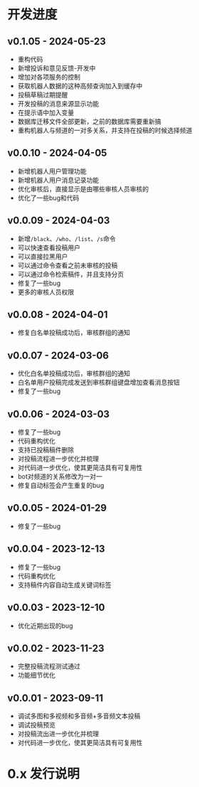 # 开发进度

## v0.1.05 - 2024-05-23
* 重构代码
* 新增投诉和意见反馈-开发中
* 增加对各项服务的控制
* 获取机器人数据的这种高频查询加入到缓存中
* 投稿草稿过期提醒
* 开发投稿的消息来源显示功能
* 在提示语中加入变量
* 数据库迁移文件全部更新，之前的数据库需要重新搞
* 重构机器人与频道的一对多关系，并支持在投稿的时候选择频道

## v0.0.10 - 2024-04-05
* 新增机器人用户管理功能
* 新增机器人用户消息记录功能
* 优化审核后，直接显示是由哪些审核人员审核的
* 优化了一些bug和代码

## v0.0.09 - 2024-04-03
* 新增`/black`、`/who`、`/list`、`/s`命令
* 可以快速查看投稿用户
* 可以直接拉黑用户
* 可以通过命令查看之前未审核的投稿
* 可以通过命令检索稿件，并且支持分页
* 修复了一些bug
* 更多的审核人员权限

## v0.0.08 - 2024-04-01
* 修复白名单投稿成功后，审核群组的通知

## v0.0.07 - 2024-03-06
* 优化白名单投稿成功后，审核群组的通知
* 白名单用户投稿完成发送到审核群组键盘增加查看消息按钮
* 修复了一些bug

## v0.0.06 - 2024-03-03
* 修复了一些bug
* 代码重构优化
* 支持已投稿稿件删除
* 对投稿流程进一步优化并梳理
* 对代码进一步优化，使其更简洁具有可复用性
* bot对频道的关系修改为一对一
* 修复自动标签会产生重复的bug

## v0.0.05 - 2024-01-29
* 修复了一些bug

## v0.0.04 - 2023-12-13
* 修复了一些bug
* 代码重构优化
* 支持稿件内容自动生成关键词标签

## v0.0.03 - 2023-12-10
* 优化近期出现的bug

## v0.0.02 - 2023-11-23
* 完整投稿流程测试通过
* 功能细节优化

## v0.0.01 - 2023-09-11

* 调试多图和多视频和多音频+多音频文本投稿
* 调试投稿预览
* 对投稿流出进一步优化并梳理
* 对代码进一步优化，使其更简洁具有可复用性

# 0.x 发行说明

